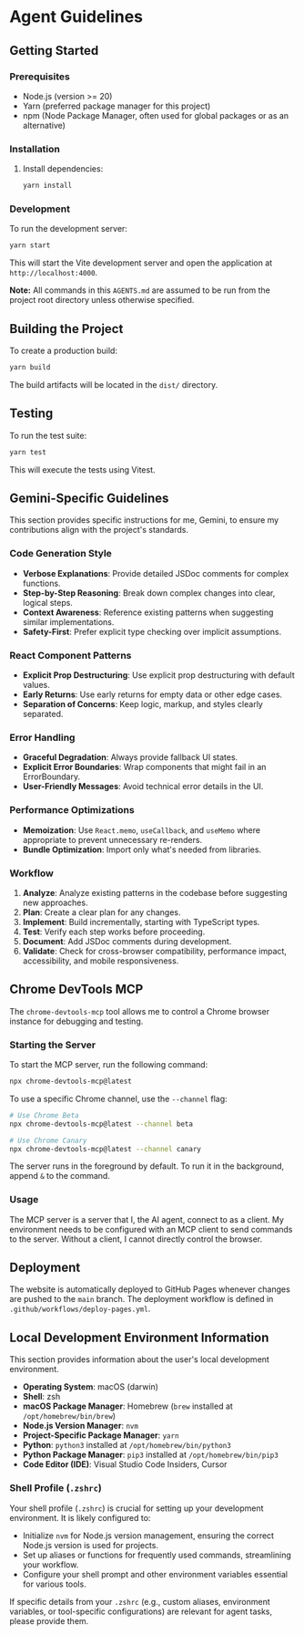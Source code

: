 # Agent Guidelines

## Getting Started

### Prerequisites

- Node.js (version >= 20)
- Yarn (preferred package manager for this project)
- npm (Node Package Manager, often used for global packages or as an alternative)

### Installation

1. Install dependencies:

    ```bash
    yarn install
    ```

### Development

To run the development server:

```bash
yarn start
```

This will start the Vite development server and open the application at `http://localhost:4000`.

**Note:** All commands in this `AGENTS.md` are assumed to be run from the project root directory unless otherwise specified.

## Building the Project

To create a production build:

```bash
yarn build
```

The build artifacts will be located in the `dist/` directory.

## Testing

To run the test suite:

```bash
yarn test
```

This will execute the tests using Vitest.

## Gemini-Specific Guidelines

This section provides specific instructions for me, Gemini, to ensure my contributions align with the project's standards.

### Code Generation Style

- **Verbose Explanations**: Provide detailed JSDoc comments for complex functions.
- **Step-by-Step Reasoning**: Break down complex changes into clear, logical steps.
- **Context Awareness**: Reference existing patterns when suggesting similar implementations.
- **Safety-First**: Prefer explicit type checking over implicit assumptions.

### React Component Patterns

- **Explicit Prop Destructuring**: Use explicit prop destructuring with default values.
- **Early Returns**: Use early returns for empty data or other edge cases.
- **Separation of Concerns**: Keep logic, markup, and styles clearly separated.

### Error Handling

- **Graceful Degradation**: Always provide fallback UI states.
- **Explicit Error Boundaries**: Wrap components that might fail in an ErrorBoundary.
- **User-Friendly Messages**: Avoid technical error details in the UI.

### Performance Optimizations

- **Memoization**: Use `React.memo`, `useCallback`, and `useMemo` where appropriate to prevent unnecessary re-renders.
- **Bundle Optimization**: Import only what's needed from libraries.

### Workflow

1. **Analyze**: Analyze existing patterns in the codebase before suggesting new approaches.
2. **Plan**: Create a clear plan for any changes.
3. **Implement**: Build incrementally, starting with TypeScript types.
4. **Test**: Verify each step works before proceeding.
5. **Document**: Add JSDoc comments during development.
6. **Validate**: Check for cross-browser compatibility, performance impact, accessibility, and mobile responsiveness.

## Chrome DevTools MCP

The `chrome-devtools-mcp` tool allows me to control a Chrome browser instance for debugging and testing.

### Starting the Server

To start the MCP server, run the following command:

```bash
npx chrome-devtools-mcp@latest
```

To use a specific Chrome channel, use the `--channel` flag:

```bash
# Use Chrome Beta
npx chrome-devtools-mcp@latest --channel beta

# Use Chrome Canary
npx chrome-devtools-mcp@latest --channel canary
```

The server runs in the foreground by default. To run it in the background, append `&` to the command.

### Usage

The MCP server is a server that I, the AI agent, connect to as a client. My environment needs to be configured with an MCP client to send commands to the server. Without a client, I cannot directly control the browser.

## Deployment

The website is automatically deployed to GitHub Pages whenever changes are pushed to the `main` branch. The deployment workflow is defined in `.github/workflows/deploy-pages.yml`.

## Local Development Environment Information

This section provides information about the user's local development environment.

- **Operating System**: macOS (darwin)
- **Shell**: zsh
- **macOS Package Manager**: Homebrew (`brew` installed at `/opt/homebrew/bin/brew`)
- **Node.js Version Manager**: `nvm`
- **Project-Specific Package Manager**: `yarn`
- **Python**: `python3` installed at `/opt/homebrew/bin/python3`
- **Python Package Manager**: `pip3` installed at `/opt/homebrew/bin/pip3`
- **Code Editor (IDE)**: Visual Studio Code Insiders, Cursor

### Shell Profile (`.zshrc`)

Your shell profile (`.zshrc`) is crucial for setting up your development environment. It is likely configured to:

- Initialize `nvm` for Node.js version management, ensuring the correct Node.js version is used for projects.
- Set up aliases or functions for frequently used commands, streamlining your workflow.
- Configure your shell prompt and other environment variables essential for various tools.

If specific details from your `.zshrc` (e.g., custom aliases, environment variables, or tool-specific configurations) are relevant for agent tasks, please provide them.
